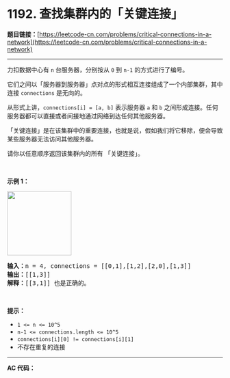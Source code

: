 # 1192. 查找集群内的「关键连接」

**题目链接：**[https://leetcode-cn.com/problems/critical-connections-in-a-network](https://leetcode-cn.com/problems/critical-connections-in-a-network)

---

<div class="content__1Y2H">
 <div class="notranslate">
  <p>力扣数据中心有&nbsp;<code>n</code>&nbsp;台服务器，分别按从&nbsp;<code>0</code>&nbsp;到&nbsp;<code>n-1</code>&nbsp;的方式进行了编号。</p> 
  <p>它们之间以「服务器到服务器」点对点的形式相互连接组成了一个内部集群，其中连接&nbsp;<code>connections</code> 是无向的。</p> 
  <p>从形式上讲，<code>connections[i] = [a, b]</code>&nbsp;表示服务器 <code>a</code>&nbsp;和 <code>b</code>&nbsp;之间形成连接。任何服务器都可以直接或者间接地通过网络到达任何其他服务器。</p> 
  <p>「关键连接」是在该集群中的重要连接，也就是说，假如我们将它移除，便会导致某些服务器无法访问其他服务器。</p> 
  <p>请你以任意顺序返回该集群内的所有 「关键连接」。</p> 
  <p>&nbsp;</p> 
  <p><strong>示例 1：</strong></p> 
  <p><strong><img style="width: 150px;" src="../aliyun-lc-upload/original_images/critical-connections-in-a-network.png" alt=""></strong></p> 
  <pre class="language-text"><strong>输入：</strong>n = 4, connections = [[0,1],[1,2],[2,0],[1,3]]
<strong>输出：</strong>[[1,3]]
<strong>解释：</strong>[[3,1]] 也是正确的。</pre> 
  <p>&nbsp;</p> 
  <p><strong>提示：</strong></p> 
  <ul> 
   <li><code>1 &lt;= n &lt;= 10^5</code></li> 
   <li><code>n-1 &lt;= connections.length &lt;= 10^5</code></li> 
   <li><code>connections[i][0] != connections[i][1]</code></li> 
   <li>不存在重复的连接</li> 
  </ul> 
 </div>
</div>

---

**AC 代码：**

```java

```